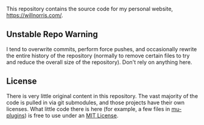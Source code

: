 This repository contains the source code for my personal website,
<https://willnorris.com/>.


## Unstable Repo Warning ##

I tend to overwrite commits, perform force pushes, and occasionally rewrite
the entire history of the repository (normally to remove certain files to try
and reduce the overall size of the repository).  Don't rely on anything here.


## License ##

There is very little original content in this repository. The vast majority of
the code is pulled in via git submodules, and those projects have their own
licenses.  What little code there is here (for example, a few files in
[mu-plugins](public/content/mu-plugins)) is free to use under an [MIT
License](https://willnorris.com/licenses/mit).
